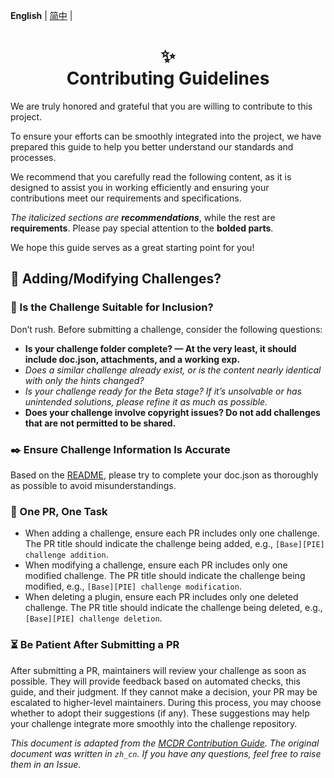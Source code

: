 **English** | [简中](CONTRIBUTING_zh_cn.md) |

<div align="center">
<h1>✨<br/>Contributing Guidelines</h1>
</div>

We are truly honored and grateful that you are willing to contribute to this project.

To ensure your efforts can be smoothly integrated into the project, we have prepared this guide to help you better understand our standards and processes.

We recommend that you carefully read the following content, as it is designed to assist you in working efficiently and ensuring your contributions meet our requirements and specifications.

*The italicized sections are **recommendations***, while the rest are **requirements**. Please pay special attention to the **bolded parts**.

We hope this guide serves as a great starting point for you!

## 🔧 Adding/Modifying Challenges?

### 🤔 Is the Challenge Suitable for Inclusion?

Don’t rush. Before submitting a challenge, consider the following questions:

- **Is your challenge folder complete? — At the very least, it should include doc.json, attachments, and a working exp.**
- *Does a similar challenge already exist, or is the content nearly identical with only the hints changed?*
- *Is your challenge ready for the Beta stage? If it’s unsolvable or has unintended solutions, please refine it as much as possible.*
- **Does your challenge involve copyright issues? Do not add challenges that are not permitted to be shared.**

### ✒️ Ensure Challenge Information Is Accurate

Based on the [README](https://readme.md/), please try to complete your doc.json as thoroughly as possible to avoid misunderstandings.

### 🔂 One PR, One Task

- When adding a challenge, ensure each PR includes only one challenge. The PR title should indicate the challenge being added, e.g., `[Base][PIE] challenge addition`.
- When modifying a challenge, ensure each PR includes only one modified challenge. The PR title should indicate the challenge being modified, e.g., `[Base][PIE] challenge modification`.
- When deleting a plugin, ensure each PR includes only one deleted challenge. The PR title should indicate the challenge being deleted, e.g., `[Base][PIE] challenge deletion`.

### ⏳ Be Patient After Submitting a PR

After submitting a PR, maintainers will review your challenge as soon as possible. They will provide feedback based on automated checks, this guide, and their judgment. If they cannot make a decision, your PR may be escalated to higher-level maintainers. During this process, you may choose whether to adopt their suggestions (if any). These suggestions may help your challenge integrate more smoothly into the challenge repository.

*This document is adapted from the [MCDR Contribution Guide](https://github.com/MCDReforged/PluginCatalogue/edit/master/CONTRIBUTING_zh_cn.md). The original document was written in `zh_cn`. If you have any questions, feel free to raise them in an Issue.*